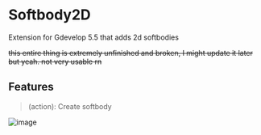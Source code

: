 # Softbody2D
Extension for Gdevelop 5.5 that adds 2d softbodies

~~this entire thing is extremely unfinished and broken, I might update it later but yeah. not very usable rn~~

## Features

> (action): Create softbody

![image](https://github.com/user-attachments/assets/842feb60-b793-4e03-8489-a8d11412d819)
